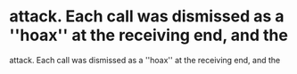 # attack. Each call was dismissed as a ''hoax'' at the receiving end, and the

attack. Each call was dismissed as a ''hoax'' at the receiving end, and the